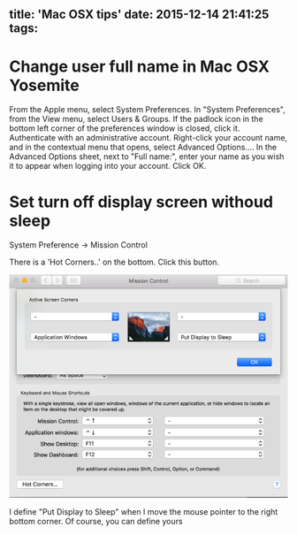 title: 'Mac OSX tips'
date: 2015-12-14 21:41:25
tags:
---
# Change user full name in Mac OSX Yosemite

From the Apple menu, select System Preferences.
In "System Preferences", from the View menu, select Users & Groups.
If the padlock icon in the bottom left corner of the preferences window is closed, click it. Authenticate with an administrative account.
Right-click your account name, and in the contextual menu that opens, select Advanced Options....
In the Advanced Options sheet, next to "Full name:", enter your name as you wish it to appear when logging into your account. Click OK.

# Set turn off display screen withoud sleep

System Preference -> Mission Control

There is a 'Hot Corners..' on the bottom. Click this button.

![Hot Corners](/media/hot-corners.png)

I define "Put Display to Sleep" when I move the mouse pointer to the right bottom corner.
Of course, you can define yours

